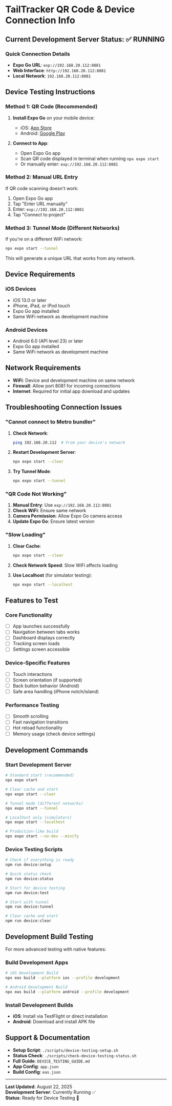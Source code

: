 # TailTracker QR Code & Device Connection Info

## Current Development Server Status: ✅ RUNNING

### Quick Connection Details
- **Expo Go URL**: `exp://192.168.20.112:8081`
- **Web Interface**: `http://192.168.20.112:8081`
- **Local Network**: `192.168.20.112:8081`

## Device Testing Instructions

### Method 1: QR Code (Recommended)
1. **Install Expo Go** on your mobile device:
   - iOS: [App Store](https://apps.apple.com/app/expo-go/id982107779)
   - Android: [Google Play](https://play.google.com/store/apps/details?id=host.exp.exponent)

2. **Connect to App**:
   - Open Expo Go app
   - Scan QR code displayed in terminal when running `npx expo start`
   - Or manually enter: `exp://192.168.20.112:8081`

### Method 2: Manual URL Entry
If QR code scanning doesn't work:
1. Open Expo Go app
2. Tap "Enter URL manually"
3. Enter: `exp://192.168.20.112:8081`
4. Tap "Connect to project"

### Method 3: Tunnel Mode (Different Networks)
If you're on a different WiFi network:
```bash
npx expo start --tunnel
```
This will generate a unique URL that works from any network.

## Device Requirements

### iOS Devices
- iOS 13.0 or later
- iPhone, iPad, or iPod touch
- Expo Go app installed
- Same WiFi network as development machine

### Android Devices
- Android 6.0 (API level 23) or later
- Expo Go app installed
- Same WiFi network as development machine

## Network Requirements
- **WiFi**: Device and development machine on same network
- **Firewall**: Allow port 8081 for incoming connections
- **Internet**: Required for initial app download and updates

## Troubleshooting Connection Issues

### "Cannot connect to Metro bundler"
1. **Check Network**:
   ```bash
   ping 192.168.20.112  # From your device's network
   ```

2. **Restart Development Server**:
   ```bash
   npx expo start --clear
   ```

3. **Try Tunnel Mode**:
   ```bash
   npx expo start --tunnel
   ```

### "QR Code Not Working"
1. **Manual Entry**: Use `exp://192.168.20.112:8081`
2. **Check WiFi**: Ensure same network
3. **Camera Permission**: Allow Expo Go camera access
4. **Update Expo Go**: Ensure latest version

### "Slow Loading"
1. **Clear Cache**:
   ```bash
   npx expo start --clear
   ```

2. **Check Network Speed**: Slow WiFi affects loading
3. **Use Localhost** (for simulator testing):
   ```bash
   npx expo start --localhost
   ```

## Features to Test

### Core Functionality
- [ ] App launches successfully
- [ ] Navigation between tabs works
- [ ] Dashboard displays correctly
- [ ] Tracking screen loads
- [ ] Settings screen accessible

### Device-Specific Features
- [ ] Touch interactions
- [ ] Screen orientation (if supported)
- [ ] Back button behavior (Android)
- [ ] Safe area handling (iPhone notch/island)

### Performance Testing
- [ ] Smooth scrolling
- [ ] Fast navigation transitions
- [ ] Hot reload functionality
- [ ] Memory usage (check device settings)

## Development Commands

### Start Development Server
```bash
# Standard start (recommended)
npx expo start

# Clear cache and start
npx expo start --clear

# Tunnel mode (different networks)
npx expo start --tunnel

# Localhost only (simulators)
npx expo start --localhost

# Production-like build
npx expo start --no-dev --minify
```

### Device Testing Scripts
```bash
# Check if everything is ready
npm run device:setup

# Quick status check
npm run device:status

# Start for device testing
npm run device:test

# Start with tunnel
npm run device:tunnel

# Clear cache and start
npm run device:clear
```

## Development Build Testing

For more advanced testing with native features:

### Build Development Apps
```bash
# iOS Development Build
npx eas build --platform ios --profile development

# Android Development Build
npx eas build --platform android --profile development
```

### Install Development Builds
- **iOS**: Install via TestFlight or direct installation
- **Android**: Download and install APK file

## Support & Documentation

- **Setup Script**: `./scripts/device-testing-setup.sh`
- **Status Check**: `./scripts/check-device-testing-status.sh`
- **Full Guide**: `DEVICE_TESTING_GUIDE.md`
- **App Config**: `app.json`
- **Build Config**: `eas.json`

---

**Last Updated**: August 22, 2025  
**Development Server**: Currently Running ✅  
**Status**: Ready for Device Testing 🚀